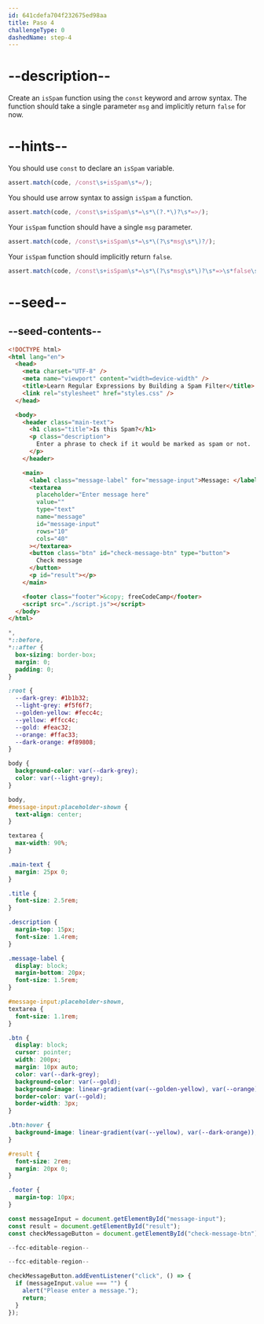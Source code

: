```yaml
---
id: 641cdefa704f232675ed98aa
title: Paso 4
challengeType: 0
dashedName: step-4
---
```


# --description--

Create an `isSpam` function using the `const` keyword and arrow syntax. The function should take a single parameter `msg` and implicitly return `false` for now.

# --hints--

You should use `const` to declare an `isSpam` variable.

```js
assert.match(code, /const\s+isSpam\s*=/);
```

You should use arrow syntax to assign `isSpam` a function.

```js
assert.match(code, /const\s+isSpam\s*=\s*\(?.*\)?\s*=>/);
```

Your `isSpam` function should have a single `msg` parameter.

```js
assert.match(code, /const\s+isSpam\s*=\s*\(?\s*msg\s*\)?/);
```

Your `isSpam` function should implicitly return `false`.

```js
assert.match(code, /const\s+isSpam\s*=\s*\(?\s*msg\s*\)?\s*=>\s*false\s*;?/);
```

# --seed--

## --seed-contents--

```html
<!DOCTYPE html>
<html lang="en">
  <head>
    <meta charset="UTF-8" />
    <meta name="viewport" content="width=device-width" />
    <title>Learn Regular Expressions by Building a Spam Filter</title>
    <link rel="stylesheet" href="styles.css" />
  </head>

  <body>
    <header class="main-text">
      <h1 class="title">Is this Spam?</h1>
      <p class="description">
        Enter a phrase to check if it would be marked as spam or not.
      </p>
    </header>

    <main>
      <label class="message-label" for="message-input">Message: </label>
      <textarea
        placeholder="Enter message here"
        value=""
        type="text"
        name="message"
        id="message-input"
        rows="10"
        cols="40"
      ></textarea>
      <button class="btn" id="check-message-btn" type="button">
        Check message
      </button>
      <p id="result"></p>
    </main>

    <footer class="footer">&copy; freeCodeCamp</footer>
    <script src="./script.js"></script>
  </body>
</html>
```

```css
*,
*::before,
*::after {
  box-sizing: border-box;
  margin: 0;
  padding: 0;
}

:root {
  --dark-grey: #1b1b32;
  --light-grey: #f5f6f7;
  --golden-yellow: #fecc4c;
  --yellow: #ffcc4c;
  --gold: #feac32;
  --orange: #ffac33;
  --dark-orange: #f89808;
}

body {
  background-color: var(--dark-grey);
  color: var(--light-grey);
}

body,
#message-input:placeholder-shown {
  text-align: center;
}

textarea {
  max-width: 90%;
}

.main-text {
  margin: 25px 0;
}

.title {
  font-size: 2.5rem;
}

.description {
  margin-top: 15px;
  font-size: 1.4rem;
}

.message-label {
  display: block;
  margin-bottom: 20px;
  font-size: 1.5rem;
}

#message-input:placeholder-shown,
textarea {
  font-size: 1.1rem;
}

.btn {
  display: block;
  cursor: pointer;
  width: 200px;
  margin: 10px auto;
  color: var(--dark-grey);
  background-color: var(--gold);
  background-image: linear-gradient(var(--golden-yellow), var(--orange));
  border-color: var(--gold);
  border-width: 3px;
}

.btn:hover {
  background-image: linear-gradient(var(--yellow), var(--dark-orange));
}

#result {
  font-size: 2rem;
  margin: 20px 0;
}

.footer {
  margin-top: 10px;
}
```

```js
const messageInput = document.getElementById("message-input");
const result = document.getElementById("result");
const checkMessageButton = document.getElementById("check-message-btn");

--fcc-editable-region--

--fcc-editable-region--

checkMessageButton.addEventListener("click", () => {
  if (messageInput.value === "") {
    alert("Please enter a message.");
    return;
  }
});
```
